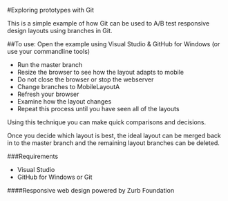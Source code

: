 #Exploring prototypes with Git

This is a simple example of how Git can be used to A/B test responsive design layouts using branches in Git.

##To use:
Open the example using Visual Studio & GitHub for Windows (or use your commandline tools)

- Run the master branch
- Resize the browser to see how the layout adapts to mobile
- Do not close the browser or stop the webserver
- Change branches to MobileLayoutA
- Refresh your browser
- Examine how the layout changes
- Repeat this process until you have seen all of the layouts

Using this technique you can make quick comparisons and decisions.

Once you decide which layout is best, the ideal layout can be merged back in to the master branch and the remaining layout branches can be deleted.

###Requirements

- Visual Studio
- GitHub for Windows or Git

####Responsive web design powered by Zurb Foundation
